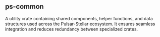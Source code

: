 ## ps-common

A utility crate containing shared components, helper functions, and data structures used across the Pulsar-Stellar ecosystem. It ensures seamless integration and reduces redundancy between specialized crates.
